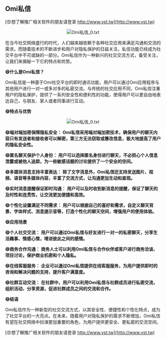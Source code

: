 ## **Omi私信**

[😍想了解推广相关软件的朋友请登录 http://www.vst.tw](http://www.vst.tw)

 <center><img src="https://vst.tw/MP4/tuiguang/png/6.png" alt="Omi私信_0.txt"></center>

在当今社交网络盛行的时代，人们越来越依赖于各种社交应用来满足沟通和交流的需求。而随着技术的不断进步和用户对隐私保护的日益关注，私信功能已经成为社交平台中不可或缺的一部分。Omi私信作为一种新兴的社交交流方式，备受关注，让我们来揭秘一下它的特点和优势。

**😄什么是Omi私信？**

Omi私信是一种基于Omi社交平台的即时通讯功能，用户可以通过Omi应用程序与其他用户进行一对一或多对多的私密交流。与传统的社交应用不同，Omi私信注重用户的隐私保护，提供了一系列安全性和便利性的功能，使得用户可以更自由地表达自己，与朋友、家人或者同事进行互动。

**😄特点与优势**

 <center><img src="https://vst.tw/MP4/tuiguang/png/3.png" alt="Omi私信_0.txt"></center>

**😄端对端加密保障隐私安全： Omi私信采用端对端加密技术，确保用户的聊天内容只有发送者和接收者可以解密，第三方无法窃取或篡改信息，极大地提高了用户的隐私安全性。**

**😄匿名聊天保护个人身份： 用户可以选择匿名身份进行聊天，不必担心个人信息泄露或被他人追踪，为一些敏感话题的讨论提供了一个安全的空间。**

**😄多媒体消息支持丰富表达： 除了文字消息外，Omi私信还支持发送图片、视频、语音等多媒体内容，丰富了交流方式，让沟通更加生动和直观。**

**😄实时消息提醒保证即时沟通： 用户可以及时收到新消息的提醒，保证了聊天的及时性和连贯性，让交流更加便捷和高效。**

**😄个性化设置满足不同需求： 用户可以根据自己的喜好和需求，自定义聊天背景、字体样式、消息提示音等，打造个性化的聊天空间，增强用户的使用体验。**

**😄应用场景**

**😄个人社交交流： 用户可以通过Omi私信与好友进行一对一的私密聊天，分享生活趣事、情感心情，增进彼此之间的感情。**

**😄商务合作沟通： 商务人士可以利用Omi私信与合作伙伴或客户进行商务洽谈、项目讨论，保护商业机密和个人隐私。**

**😄在线客服服务： 企业可以通过Omi私信提供在线客服服务，为用户提供即时的咨询和解决问题的支持，提升客户满意度。**

**😄社群互动交流： 在社群中，用户可以利用Omi私信与社群成员进行私密交流，组织活动、分享资源，促进社群成员之间的交流和合作。**

**😄结语**

Omi私信作为一种新型的社交交流方式，以其安全性、便捷性和个性化特点，成为了社交平台的一大亮点。在未来，随着用户对隐私保护的需求不断增加，Omi私信有望在社交网络中扮演更加重要的角色，为用户提供更安全、更私密的交流空间。

[😍想了解推广相关软件的朋友请登录 http://www.vst.tw](http://www.vst.tw)



